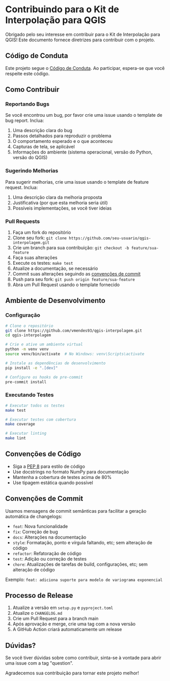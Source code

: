 # Contribuindo para o Kit de Interpolação para QGIS

Obrigado pelo seu interesse em contribuir para o Kit de Interpolação para QGIS! Este documento fornece diretrizes para contribuir com o projeto.

## Código de Conduta

Este projeto segue o [Código de Conduta](CODE_OF_CONDUCT.md). Ao participar, espera-se que você respeite este código.

## Como Contribuir

### Reportando Bugs

Se você encontrou um bug, por favor crie uma issue usando o template de bug report. Inclua:

1. Uma descrição clara do bug
2. Passos detalhados para reproduzir o problema
3. O comportamento esperado e o que aconteceu
4. Capturas de tela, se aplicável
5. Informações do ambiente (sistema operacional, versão do Python, versão do QGIS)

### Sugerindo Melhorias

Para sugerir melhorias, crie uma issue usando o template de feature request. Inclua:

1. Uma descrição clara da melhoria proposta
2. Justificativa (por que esta melhoria seria útil)
3. Possíveis implementações, se você tiver ideias

### Pull Requests

1. Faça um fork do repositório
2. Clone seu fork: `git clone https://github.com/seu-usuario/qgis-interpolagem.git`
3. Crie um branch para sua contribuição: `git checkout -b feature/sua-feature`
4. Faça suas alterações
5. Execute os testes: `make test`
6. Atualize a documentação, se necessário
7. Commit suas alterações seguindo as [convenções de commit](#convenções-de-commit)
8. Push para seu fork: `git push origin feature/sua-feature`
9. Abra um Pull Request usando o template fornecido

## Ambiente de Desenvolvimento

### Configuração

```bash
# Clone o repositório
git clone https://github.com/vmendes93/qgis-interpolagem.git
cd qgis-interpolagem

# Crie e ative um ambiente virtual
python -m venv venv
source venv/bin/activate  # No Windows: venv\Scripts\activate

# Instale as dependências de desenvolvimento
pip install -e ".[dev]"

# Configure os hooks de pre-commit
pre-commit install
```

### Executando Testes

```bash
# Executar todos os testes
make test

# Executar testes com cobertura
make coverage

# Executar linting
make lint
```

## Convenções de Código

- Siga a [PEP 8](https://www.python.org/dev/peps/pep-0008/) para estilo de código
- Use docstrings no formato NumPy para documentação
- Mantenha a cobertura de testes acima de 80%
- Use tipagem estática quando possível

## Convenções de Commit

Usamos mensagens de commit semânticas para facilitar a geração automática de changelogs:

- `feat`: Nova funcionalidade
- `fix`: Correção de bug
- `docs`: Alterações na documentação
- `style`: Formatação, ponto e vírgula faltando, etc; sem alteração de código
- `refactor`: Refatoração de código
- `test`: Adição ou correção de testes
- `chore`: Atualizações de tarefas de build, configurações, etc; sem alteração de código

Exemplo: `feat: adiciona suporte para modelo de variograma exponencial`

## Processo de Release

1. Atualize a versão em `setup.py` e `pyproject.toml`
2. Atualize o `CHANGELOG.md`
3. Crie um Pull Request para a branch main
4. Após aprovação e merge, crie uma tag com a nova versão
5. A GitHub Action criará automaticamente um release

## Dúvidas?

Se você tiver dúvidas sobre como contribuir, sinta-se à vontade para abrir uma issue com a tag "question".

Agradecemos sua contribuição para tornar este projeto melhor!
